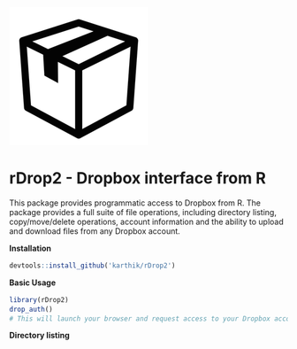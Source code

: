 ![](drop.png) 

# rDrop2 - Dropbox interface from R



This package provides programmatic access to Dropbox from R. The package provides a full suite of file operations, including directory listing, copy/move/delete operations, account information and the ability to upload and download files from any Dropbox account. 


__Installation__  

```r
devtools::install_github('karthik/rDrop2')
```

__Basic Usage__


```r
library(rDrop2)
drop_auth()
# This will launch your browser and request access to your Dropbox account. Once completed, close your browser window and return to R to complete authentication.
```

__Directory listing__


